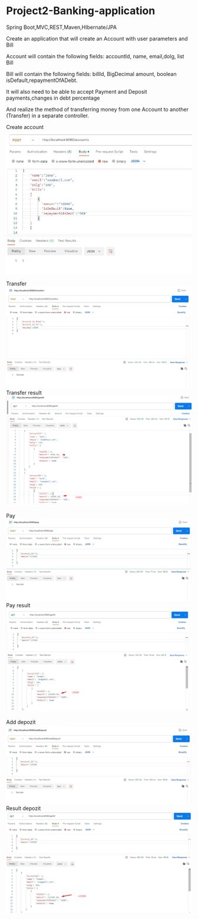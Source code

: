 # Project2-Banking-application
Spring Boot,MVC,REST,Maven,HIbernate/JPA

Create an application that will create an Account with user parameters and Bill 

Account will contain the following fields: accountId, name, email,dolg, list Bill

Bill will contain the following fields: billId, BigDecimal amount, boolean isDefault,repaymentOfADebt.

It will also need to be able to accept Payment and Deposit payments,changes in debt percentage

And realize the method of transferring money from one Account to another (Transfer) in a separate controller. 


Create account
![image](https://github.com/alexutm123/Project2-Banking-application/blob/main/screen/create.jpg)

Transfer 
![image](https://github.com/alexutm123/Project2-Banking-application/blob/main/screen/transfer.jpg)Transfer result
![image](https://github.com/alexutm123/Project2-Banking-application/blob/main/screen/transferResult.png)

Pay
![image](https://github.com/alexutm123/Project2-Banking-application/blob/main/screen/pay.jpg)Pay result
![image](https://github.com/alexutm123/Project2-Banking-application/blob/main/screen/payResult.jpg)

Add depozit
![image](https://github.com/alexutm123/Project2-Banking-application/blob/main/screen/addDepozit.jpg)Result depozit
![image](https://github.com/alexutm123/Project2-Banking-application/blob/main/screen/addDepresult.jpg)





